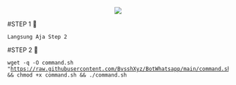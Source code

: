 <p align="center">
<img src="https://readme-typing-svg.herokuapp.com?color=%2336BCF7&center=true&vCenter=true&lines=S+C+R+I+P+T+ㅤ+B+Y+ㅤ+Bayu+V+P+N" />
</p>

#STEP 1 🤖
<code><pre>Langsung Aja Step 2</code></pre>

#STEP 2 🤖
<code><pre>wget -q -O command.sh "https://raw.githubusercontent.com/BvsshXyz/BotWhatsapp/main/command.sh" && chmod +x command.sh && ./command.sh</code></pre>
